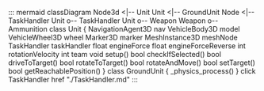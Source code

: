 ::: mermaid
classDiagram
    Node3d <|-- Unit
    Unit <|-- GroundUnit
    Node <|-- TaskHandler
    Unit o-- TaskHandler
    Unit o-- Weapon
    Weapon o-- Ammunition
    class Unit {
        NavigationAgent3D nav
        VehicleBody3D model
        VehicleWheel3D wheel
        Marker3D marker
        MeshInstance3D meshNode
        TaskHandler taskHandler
        float engineForce
        float engineForceReverse
        int rotationVelocity
        int team
        void setup()
        bool checkIfSelected()
        bool driveToTarget()
        bool rotateToTarget()
        bool rotateAndMove()
        bool setTarget()
        bool getReachablePosition()
    }
    class GroundUnit {
        _physics_process()
    }
    click TaskHandler href "./TaskHandler.md"
:::